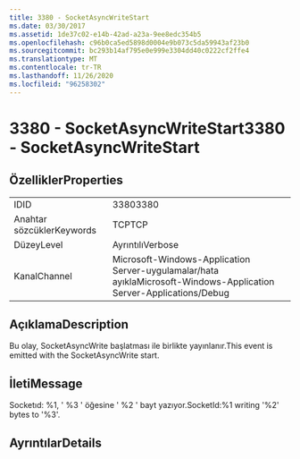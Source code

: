 ```yaml
---
title: 3380 - SocketAsyncWriteStart
ms.date: 03/30/2017
ms.assetid: 1de37c02-e14b-42ad-a23a-9ee8edc354b5
ms.openlocfilehash: c96b0ca5ed5898d0004e9b073c5da59943af23b0
ms.sourcegitcommit: bc293b14af795e0e999e3304dd40c0222cf2ffe4
ms.translationtype: MT
ms.contentlocale: tr-TR
ms.lasthandoff: 11/26/2020
ms.locfileid: "96258302"
---
```

# <a name="3380---socketasyncwritestart"></a><span data-ttu-id="d6db2-102">3380 - SocketAsyncWriteStart</span><span class="sxs-lookup"><span data-stu-id="d6db2-102">3380 - SocketAsyncWriteStart</span></span>

## <a name="properties"></a><span data-ttu-id="d6db2-103">Özellikler</span><span class="sxs-lookup"><span data-stu-id="d6db2-103">Properties</span></span>  
  
|||  
|-|-|  
|<span data-ttu-id="d6db2-104">ID</span><span class="sxs-lookup"><span data-stu-id="d6db2-104">ID</span></span>|<span data-ttu-id="d6db2-105">3380</span><span class="sxs-lookup"><span data-stu-id="d6db2-105">3380</span></span>|  
|<span data-ttu-id="d6db2-106">Anahtar sözcükler</span><span class="sxs-lookup"><span data-stu-id="d6db2-106">Keywords</span></span>|<span data-ttu-id="d6db2-107">TCP</span><span class="sxs-lookup"><span data-stu-id="d6db2-107">TCP</span></span>|  
|<span data-ttu-id="d6db2-108">Düzey</span><span class="sxs-lookup"><span data-stu-id="d6db2-108">Level</span></span>|<span data-ttu-id="d6db2-109">Ayrıntılı</span><span class="sxs-lookup"><span data-stu-id="d6db2-109">Verbose</span></span>|  
|<span data-ttu-id="d6db2-110">Kanal</span><span class="sxs-lookup"><span data-stu-id="d6db2-110">Channel</span></span>|<span data-ttu-id="d6db2-111">Microsoft-Windows-Application Server-uygulamalar/hata ayıkla</span><span class="sxs-lookup"><span data-stu-id="d6db2-111">Microsoft-Windows-Application Server-Applications/Debug</span></span>|  
  
## <a name="description"></a><span data-ttu-id="d6db2-112">Açıklama</span><span class="sxs-lookup"><span data-stu-id="d6db2-112">Description</span></span>  

 <span data-ttu-id="d6db2-113">Bu olay, SocketAsyncWrite başlatması ile birlikte yayınlanır.</span><span class="sxs-lookup"><span data-stu-id="d6db2-113">This event is emitted with the SocketAsyncWrite start.</span></span>  
  
## <a name="message"></a><span data-ttu-id="d6db2-114">İleti</span><span class="sxs-lookup"><span data-stu-id="d6db2-114">Message</span></span>  

 <span data-ttu-id="d6db2-115">Socketıd: %1, ' %3 ' öğesine ' %2 ' bayt yazıyor.</span><span class="sxs-lookup"><span data-stu-id="d6db2-115">SocketId:%1 writing '%2' bytes to '%3'.</span></span>  
  
## <a name="details"></a><span data-ttu-id="d6db2-116">Ayrıntılar</span><span class="sxs-lookup"><span data-stu-id="d6db2-116">Details</span></span>
